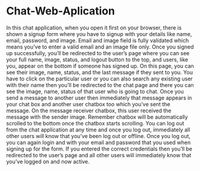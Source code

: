 # Chat-Web-Aplication
In this chat application, when you open it first on your browser, there is shown a signup form where you have to signup with your details like name, email, password, and image. Email and image field is fully validated which means you’ve to enter a valid email and an image file only. Once you signed up successfully, you’ll be redirected to the user’s page where you can see your full name, image, status, and logout button to the top, and users, like you, appear on the bottom if someone has signed up.  On this page, you can see their image, name, status, and the last message if they sent to you. You have to click on the particular user or you can also search any existing user with their name then you’ll be redirected to the chat page and there you can see the image, name, status of that user who is going to chat. Once you send a message to another user then immediately that message appears in your chat box and another user chatbox too which you’ve sent the message. On the message receiver chatbox, this user received the message with the sender image. Remember chatbox will be automatically scrolled to the bottom once the chatbox starts scrolling. You can log out from the chat application at any time and once you log out, immediately all other users will know that you’ve been log out or offline.  Once you log out, you can again login and with your email and password that you used when signing up for the form. If you entered the correct credentials then you’ll be redirected to the user’s page and all other users will immediately know that you’ve logged on and now active.
